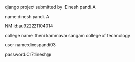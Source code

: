 django project submitted by :Dinesh pandi.A

name:dinesh pandi. A

NM id:au922221104014

college name :theni kammavar sangam college of technology 

user name:dinespandi03

password:Cr7dinesh@

